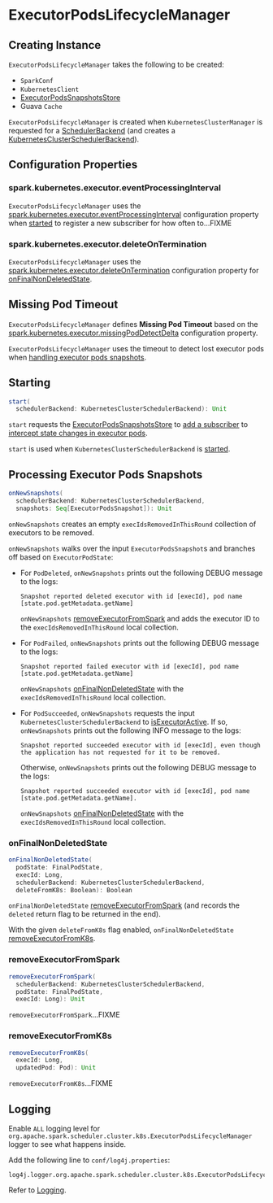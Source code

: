 # ExecutorPodsLifecycleManager

## Creating Instance

`ExecutorPodsLifecycleManager` takes the following to be created:

* <span id="conf"> `SparkConf`
* <span id="kubernetesClient"> `KubernetesClient`
* <span id="snapshotsStore"> [ExecutorPodsSnapshotsStore](ExecutorPodsSnapshotsStore.md)
* <span id="removedExecutorsCache"> Guava `Cache`

`ExecutorPodsLifecycleManager` is created when `KubernetesClusterManager` is requested for a [SchedulerBackend](KubernetesClusterManager.md#createSchedulerBackend) (and creates a [KubernetesClusterSchedulerBackend](KubernetesClusterSchedulerBackend.md#lifecycleEventHandler)).

## Configuration Properties

### <span id="eventProcessingInterval"> spark.kubernetes.executor.eventProcessingInterval

`ExecutorPodsLifecycleManager` uses the [spark.kubernetes.executor.eventProcessingInterval](configuration-properties.md#spark.kubernetes.executor.eventProcessingInterval) configuration property when [started](#start) to register a new subscriber for how often to...FIXME

### <span id="shouldDeleteExecutors"> spark.kubernetes.executor.deleteOnTermination

`ExecutorPodsLifecycleManager` uses the [spark.kubernetes.executor.deleteOnTermination](configuration-properties.md#spark.kubernetes.executor.deleteOnTermination) configuration property for [onFinalNonDeletedState](#onFinalNonDeletedState).

## <span id="missingPodDetectDelta"> Missing Pod Timeout

`ExecutorPodsLifecycleManager` defines **Missing Pod Timeout** based on the [spark.kubernetes.executor.missingPodDetectDelta](configuration-properties.md#spark.kubernetes.executor.missingPodDetectDelta) configuration property.

`ExecutorPodsLifecycleManager` uses the timeout to detect lost executor pods when [handling executor pods snapshots](#onNewSnapshots).

## <span id="start"> Starting

```scala
start(
  schedulerBackend: KubernetesClusterSchedulerBackend): Unit
```

`start` requests the [ExecutorPodsSnapshotsStore](#snapshotsStore) to [add a subscriber](ExecutorPodsSnapshotsStore.md#addSubscriber) to [intercept state changes in executor pods](#onNewSnapshots).

`start` is used when `KubernetesClusterSchedulerBackend` is [started](KubernetesClusterSchedulerBackend.md#start).

## <span id="onNewSnapshots"> Processing Executor Pods Snapshots

```scala
onNewSnapshots(
  schedulerBackend: KubernetesClusterSchedulerBackend,
  snapshots: Seq[ExecutorPodsSnapshot]): Unit
```

`onNewSnapshots` creates an empty `execIdsRemovedInThisRound` collection of executors to be removed.

`onNewSnapshots` walks over the input `ExecutorPodsSnapshot`s and branches off based on `ExecutorPodState`:

* For `PodDeleted`, `onNewSnapshots` prints out the following DEBUG message to the logs:

    ```text
    Snapshot reported deleted executor with id [execId], pod name [state.pod.getMetadata.getName]
    ```

    `onNewSnapshots` [removeExecutorFromSpark](#removeExecutorFromSpark) and adds the executor ID to the `execIdsRemovedInThisRound` local collection.

* For `PodFailed`, `onNewSnapshots` prints out the following DEBUG message to the logs:

    ```text
    Snapshot reported failed executor with id [execId], pod name [state.pod.getMetadata.getName]
    ```

    `onNewSnapshots` [onFinalNonDeletedState](#onFinalNonDeletedState) with the `execIdsRemovedInThisRound` local collection.

* For `PodSucceeded`, `onNewSnapshots` requests the input `KubernetesClusterSchedulerBackend` to [isExecutorActive](KubernetesClusterSchedulerBackend.md#isExecutorActive). If so, `onNewSnapshots` prints out the following INFO message to the logs:

    ```text
    Snapshot reported succeeded executor with id [execId], even though the application has not requested for it to be removed.
    ```

    Otherwise, `onNewSnapshots` prints out the following DEBUG message to the logs:

    ```text
    Snapshot reported succeeded executor with id [execId], pod name [state.pod.getMetadata.getName].
    ```

    `onNewSnapshots` [onFinalNonDeletedState](#onFinalNonDeletedState) with the `execIdsRemovedInThisRound` local collection.

### <span id="onFinalNonDeletedState"> onFinalNonDeletedState

```scala
onFinalNonDeletedState(
  podState: FinalPodState,
  execId: Long,
  schedulerBackend: KubernetesClusterSchedulerBackend,
  deleteFromK8s: Boolean): Boolean
```

`onFinalNonDeletedState` [removeExecutorFromSpark](#removeExecutorFromSpark) (and records the `deleted` return flag to be returned in the end).

With the given `deleteFromK8s` flag enabled, `onFinalNonDeletedState` [removeExecutorFromK8s](#removeExecutorFromK8s).

### <span id="removeExecutorFromSpark"> removeExecutorFromSpark

```scala
removeExecutorFromSpark(
  schedulerBackend: KubernetesClusterSchedulerBackend,
  podState: FinalPodState,
  execId: Long): Unit
```

`removeExecutorFromSpark`...FIXME

### <span id="removeExecutorFromK8s"> removeExecutorFromK8s

```scala
removeExecutorFromK8s(
  execId: Long,
  updatedPod: Pod): Unit
```

`removeExecutorFromK8s`...FIXME

## Logging

Enable `ALL` logging level for `org.apache.spark.scheduler.cluster.k8s.ExecutorPodsLifecycleManager` logger to see what happens inside.

Add the following line to `conf/log4j.properties`:

```text
log4j.logger.org.apache.spark.scheduler.cluster.k8s.ExecutorPodsLifecycleManager=ALL
```

Refer to [Logging](spark-logging.md).